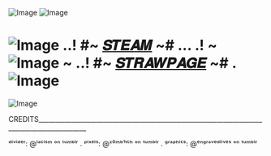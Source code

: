 ![Image](https://github.com/user-attachments/assets/7dfddf2f-3df0-4b85-b2d5-588d177ff621)
![Image](https://github.com/user-attachments/assets/db2a0ec6-9840-4078-9cc0-8dfea7715c9e)
# ![Image](https://github.com/user-attachments/assets/94213bae-4824-4259-bfd3-facb6e15a563)  ..!  #~ [𝑺𝑻𝑬𝑨𝑴](https://steamcommunity.com/profiles/76561199133856962/) ~# ... .!  ~ ![Image](https://github.com/user-attachments/assets/3054a12a-e420-48a6-9fac-300cf0c6e65d) ~ ..!   #~ [𝑺𝑻𝑹𝑨𝑾𝑷𝑨𝑮𝑬](https://raydog.straw.page) ~# .![Image](https://github.com/user-attachments/assets/94213bae-4824-4259-bfd3-facb6e15a563)
![Image](https://github.com/user-attachments/assets/8f0818f6-242c-47a2-9268-545b35d14c49)


CREDITS_____________________________________________________________________________________________

ᵈⁱᵛⁱᵈᵉʳ: @ˡᵃᶜⁱˢᵐ ᵒⁿ ᵗᵘᵐᵇˡʳ . ᵖⁱˣᵉˡˢ: @ᶻ⁰ᵐᵇ¹ᵗᶜʰ ᵒⁿ ᵗᵘᵐᵇˡʳ . ᵍʳᵃᵖʰⁱᶜˢ: @ᵉⁿᵍʳᵃᵛᵉᵈˡⁱᵛᵉˢ ᵒⁿ ᵗᵘᵐᵇˡʳ

